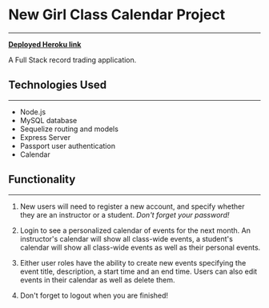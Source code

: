 # New Girl Class Calendar Project
---

**[Deployed Heroku link](https://new-girl.herokuapp.com)**

A Full Stack record trading application.

## Technologies Used
---
- Node.js
- MySQL database
- Sequelize routing and models
- Express Server
- Passport user authentication
- Calendar

## Functionality
---
1. New users will need to register a new account, and specify whether they are an instructor or a student. *Don't forget your password!*

2. Login to see a personalized calendar of events for the next month. An instructor's calendar will show all class-wide events, a student's calendar will show all class-wide events as well as their personal events.

3. Either user roles have the ability to create new events specifying the event title, description, a start time and an end time. Users can also edit events in their calendar as well as delete them.

4. Don't forget to logout when you are finished!
